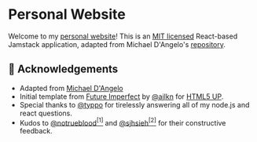 # Personal Website

Welcome to my [personal website](https://zhilei.github.io/)! This is an [MIT licensed](https://github.com/Zhilei/Zhilei.github.io/blob/main/LICENSE) React-based Jamstack application, adapted from Michael D'Angelo's [repository](https://github.com/mldangelo/personal-site).

## 🙌 Acknowledgements
- Adapted from [Michael D'Angelo](https://github.com/mldangelo/personal-site)
- Initial template from [Future Imperfect](https://html5up.net/future-imperfect) by [@ajlkn](https://github.com/ajlkn) for [HTML5 UP](html5up.net).
- Special thanks to [@typpo](https://github.com/typpo) for tirelessly answering all of my node.js and react questions.
- Kudos to [@notrueblood](https://github.com/notrueblood)[<sup>[1]</sup>](https://github.com/mldangelo/personal-site/pull/218) and [@sjhsieh](https://github.com/sjhsieh)[<sup>[2]</sup>](https://github.com/mldangelo/personal-site/issues/168) for their constructive feedback.
